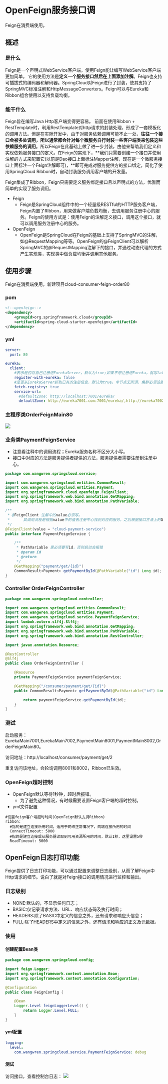# OpenFeign服务接口调
Feign在消费端使用。
## 概述
### 是什么
Feign是一个声明式WebService客户端。使用Feign能让编写WebService客户端更加简单。
它的使用方法是**定义一个服务接口然后在上面添加注解**。Feign也支持可插拔式的编码器和解码器。SpringCloud对Feign进行了封装，使其支持了SpringMVC标准注解和HttpMessageConverters。Feign可以与Eureka和Ribbon组合使用以支持负载均衡。

### 能干什么
Feign旨在编写Java Http客户端变得更容易。
前面在使用Ribbon + RestTemplate时，利用RestTemplate对http请求的封装处理，形成了一套模板化的调用方法。但是在实际开发中，由于对服务依赖调用可能不止一处，**往往一个接口会被多处调用，所以通常都会针对每个微服务自行封装一些客户端类来包装这些依赖服务的调用**。所以Feign在此基础上做了进一步封装，由他来帮助我们定义和实现依赖服务接口的定义。在Feign的实现下，**我们只需要创建一个接口并使用注解的方式来配置它(以前是Dao接口上面标注Mapper注解，现在是一个微服务接口上面标注一个Feign注解即可)，**即可完成对服务提供方的接口绑定，简化了使用SpringCloud Ribbon时，自动封装服务调用客户端的开发量。

Feign集成了Ribbon，Feign只需要定义服务绑定接口且以声明式的方法，优雅而简单的实现了服务调用。

- Feign
    - Feign是SpringCloud组件中的一个轻量级RESTful的HTTP服务客户端，Feign内置了RIbbon，用来做客户端负载均衡，去调用服务注册中心的服务。Feign的使用方式是：使用Feign的注解定义接口，调用这个接口，就可以调用服务注册中心的服务。
- OpenFeign
    - OpenFeign是SpringCloud在Feign的基础上支持了SpringMVC的注解，如@RequestMapping等等。OpenFeign的@FeignClient可以解析SpringMVC的@RequestMapping注解下的接口，并通过动态代理的方式产生实现类，实现类中做负载均衡并调用其他服务。

## 使用步骤
Feign在消费端使用，新建项目cloud-consumer-feign-order80
### pom
```xml
<!--openfeign-->
<dependency>
    <groupId>org.springframework.cloud</groupId>
    <artifactId>spring-cloud-starter-openfeign</artifactId>
</dependency>
``` 

### yml
```yaml
server:
  port: 80

eureka:
  client:
    #表示是否将自己注册进EurekaServer，默认为true;如果不想注册进Eureka，就写false
    register-with-eureka: false
    #是否从EurekaServer抓取已有的注册信息，默认为true。单节点无所谓，集群必须设置为true才能配合ribbo使用负载均衡
    fetch-registry: true
    service-url:
      #defaultZone: http://localhost:7001/eureka/
      defaultZone: http://eureka7001.com:7001/eureka/,http://eureka7002.com:7002/eureka/ #集群
```

### 主程序类OrderFeignMain80
![](https://imagebed-1259286100.cos.ap-beijing.myqcloud.com/img/2021-07-27_16-36-47.png)

### 业务类PaymentFeignService
- 注意看注释中的调用流程；Eureka服务名称不区分大小写。
- 接口中对应的方法是服务提供者提供的方法，服务提供者需要注册到注册中心。
```java
package com.wangwren.springcloud.service;

import com.wangwren.springcloud.entities.CommonResult;
import com.wangwren.springcloud.entities.Payment;
import org.springframework.cloud.openfeign.FeignClient;
import org.springframework.web.bind.annotation.GetMapping;
import org.springframework.web.bind.annotation.PathVariable;

/**
 * @FeignClient 注解中的value必须写。
 *      其调用流程是根据value中的值去注册中心找到对应的服务，之后根据接口方法上的GetMapping的地址找到对应的具体接口。
 */
@FeignClient(value = "cloud-payment-service")
public interface PaymentFeignService {

    /**
     * PathVariable 里必须要写id，否则启动会报错
     * @param id
     * @return
     */
    @GetMapping("payment/get/{id}")
    CommonResult<Payment> getPaymentById(@PathVariable("id") Long id);
}

```

### Controller  OrderFeignController
```java
package com.wangwren.springcloud.controller;

import com.wangwren.springcloud.entities.CommonResult;
import com.wangwren.springcloud.entities.Payment;
import com.wangwren.springcloud.service.PaymentFeignService;
import lombok.extern.slf4j.Slf4j;
import org.springframework.web.bind.annotation.GetMapping;
import org.springframework.web.bind.annotation.PathVariable;
import org.springframework.web.bind.annotation.RestController;

import javax.annotation.Resource;

@RestController
@Slf4j
public class OrderFeignController {

    @Resource
    private PaymentFeignService paymentFeignService;

    @GetMapping("/consumer/payment/get/{id}")
    public CommonResult<Payment> getPaymentById(@PathVariable("id") Long id) {

        return paymentFeignService.getPaymentById(id);
    }
}
```

### 测试
启动服务：EurekaMain7001,EurekaMain7002,PaymentMain8001,PaymentMain8002,OrderFeignMain80。

访问地址：http://localhost/consumer/payment/get/2

重复访问该地址，会轮询调用8001和8002，Ribbon已生效。

### OpenFeign超时控制
- OpenFeign默认等待1秒钟，超时后报错。
    - 为了避免这种情况，有时候需要设置Feign客户端的超时控制。
- yml文件配置

```ymal
#设置feign客户端超时时间(OpenFeign默认支持Ribbon)
ribbon:
  #指的是建立连接所用时间，适用于网络正常情况下，两端连接所用的时间
  ConnectTimeout: 5000
  #指的是建立连接后从服务器读取到可用资源所用的时间，默认1秒，这里设置5秒
  ReadTimeout: 5000
```

## OpenFeign日志打印功能
Feign提供了日志打印功能，可以通过配置来调整日志级别，从而了解Feign中Http请求的细节。说白了就是对Feign接口的调用情况进行监控和输出。

### 日志级别
- NONE:默认的，不显示任何日志；
- BASIC:仅记录请求方法、URL、响应状态码及执行时间；
- HEADERS:除了BASIC中定义的信息之外，还有请求和响应头信息；
- FULL:除了HEADERS中定义的信息之外，还有请求和响应的正文及元数据。

### 使用
#### 创建配置Bean类
```java
package com.wangwren.springcloud.config;

import feign.Logger;
import org.springframework.context.annotation.Bean;
import org.springframework.context.annotation.Configuration;

@Configuration
public class FeignConfig {

    @Bean
    Logger.Level feignLoggerLevel() {
        return Logger.Level.FULL;
    }
}
```

#### yml配置
```yaml
logging:
  level:
    com.wangwren.springcloud.service.PaymentFeignService: debug
```

#### 测试
访问接口，查看控制台日志：
![](https://imagebed-1259286100.cos.ap-beijing.myqcloud.com/img/2021-07-28_10-35-07.png)
